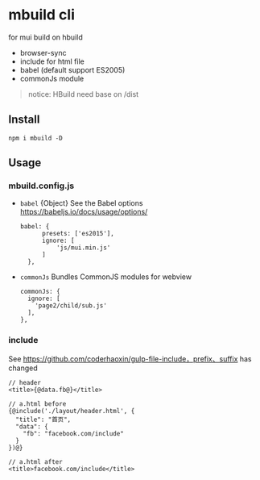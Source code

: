 # mbuild cli

for mui build on hbuild

* browser-sync
* include for html file
* babel (default support ES2005)
* commonJs module

> notice: HBuild need base on /dist

## Install

```
npm i mbuild -D
```

## Usage

### mbuild.config.js

* `babel` {Object} See the Babel options https://babeljs.io/docs/usage/options/
  ```
  babel: {
        presets: ['es2015'],
        ignore: [
            'js/mui.min.js'
        ]
    },
  ```
* `commonJs` Bundles CommonJS modules for webview
  ```
  commonJs: {
    ignore: [
      'page2/child/sub.js'
    ],
  },
  ```

### include
See https://github.com/coderhaoxin/gulp-file-include，prefix、suffix has changed
```
// header
<title>{@data.fb@}</title>

// a.html before
{@include('./layout/header.html', {
  "title": "首页",
  "data": {
    "fb": "facebook.com/include"
  }
})@}

// a.html after
<title>facebook.com/include</title>
```
